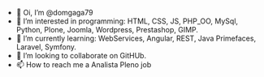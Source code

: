 - 👋 Oi, I’m @domgaga79
- 👀 I’m interested in programming: HTML, CSS, JS, PHP_OO, MySql, Python, Plone, Joomla, Wordpress, Prestashop, GIMP.  
- 🌱 I’m currently learning: WebServices, Angular, REST, Java Primefaces, Laravel, Symfony.
- 💞️ I’m looking to collaborate on GitHUb.
- 📫 How to reach me a Analista Pleno job

<!---
domgaga79/domgaga79 is a ✨ special ✨ repository because its `README.md` (this file) appears on your GitHub profile.
You can click the Preview link to take a look at your changes.
--->
